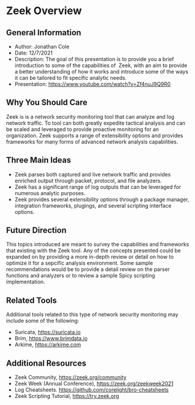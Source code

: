 # Zeek Overview

## General Information
- Author: Jonathan Cole
- Date: 12/7/2021
- Description: The goal of this presentation is to provide you a brief introduction to some of the capabilities of  Zeek, with an aim to provide a better understanding of how it works and introduce some of the ways it can be tailored to fit specific analytic needs.
- Presentation: https://www.youtube.com/watch?v=Zf4nuJ9Q9R0

## Why You Should Care

Zeek is is a network security monitoring tool that can analyze and log network traffic. To tool can both greatly expedite tactical analysis and can be scaled and leveraged to provide proactive monitoring for an organization. Zeek supports a range of extensibility options and provides frameworks for many forms of advanced network analysis capabilities.

## Three Main Ideas
- Zeek parses both captured and live network traffic and provides enriched output through packet, protocol, and file analyzers.
- Zeek has a significant range of log outputs that can be leveraged for numerous analytic purposes.
- Zeek provides several extensibility options through a package manager, integration frameworks, plugings, and several scripting interface options.

## Future Direction

This topics  introduced are meant to survey the capabilities and frameworks that existing with the Zeek tool. Any of the concepts presented  could be expanded on by providing a more in-depth review or detail on how to optimize it for a sepcific analysis environment. Some sample recommendations would be to provide a detail review on the parser functions and analyzers or to review a sample Spicy scripting implementation.

## Related Tools

Additional tools related to this type of network security monitoring may include some of the following:
- Suricata, https://suricata.io
- Brim, https://www.brimdata.io
- Arkime, https://arkime.com

## Additional Resources
- Zeek Community, https://zeek.org/community
- Zeek Week (Annual Conference), https://zeek.org/zeekweek2021
- Log Cheatsheets. https://github.com/corelight/bro-cheatsheets
- Zeek Scripting Tutorial, https://try.zeek.org

